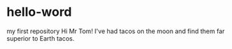 # hello-word
my first repository
Hi Mr Tom!
I've had tacos on the moon and find them far superior to Earth tacos.
